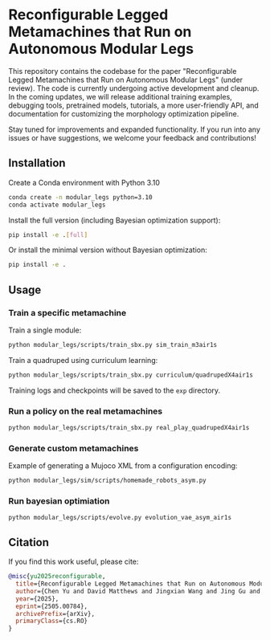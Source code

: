 
# Reconfigurable Legged Metamachines that Run on Autonomous Modular Legs

This repository contains the codebase for the paper "Reconfigurable Legged Metamachines that Run on Autonomous Modular Legs" (under review). The code is currently undergoing active development and cleanup. In the coming updates, we will release additional training examples, debugging tools, pretrained models, tutorials, a more user-friendly API, and documentation for customizing the morphology optimization pipeline.

Stay tuned for improvements and expanded functionality. If you run into any issues or have suggestions, we welcome your feedback and contributions!


## Installation

Create a Conda environment with Python 3.10
```bash
conda create -n modular_legs python=3.10
conda activate modular_legs
```

Install the full version (including Bayesian optimization support):
```bash
pip install -e .[full]
```

Or install the minimal version without Bayesian optimization:
```bash
pip install -e .
```


## Usage

### Train a specific metamachine

Train a single module:
```bash
python modular_legs/scripts/train_sbx.py sim_train_m3air1s
```

Train a quadruped using curriculum learning:
```bash
python modular_legs/scripts/train_sbx.py curriculum/quadrupedX4air1s
```
Training logs and checkpoints will be saved to the `exp` directory.


### Run a policy on the real metamachines
```bash
python modular_legs/scripts/train_sbx.py real_play_quadrupedX4air1s
```

### Generate custom metamachines
Example of generating a Mujoco XML from a configuration encoding:
```bash
python modular_legs/sim/scripts/homemade_robots_asym.py
```

### Run bayesian optimiation 
```
python modular_legs/scripts/evolve.py evolution_vae_asym_air1s
```


## Citation

If you find this work useful, please cite:

```bibtex
@misc{yu2025reconfigurable,
  title={Reconfigurable Legged Metamachines that Run on Autonomous Modular Legs},
  author={Chen Yu and David Matthews and Jingxian Wang and Jing Gu and Douglas Blackiston and Michael Rubenstein and Sam Kriegman},
  year={2025},
  eprint={2505.00784},
  archivePrefix={arXiv},
  primaryClass={cs.RO}
}
```